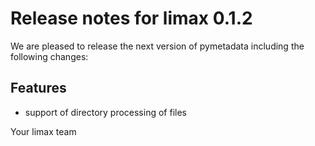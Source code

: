 # Release notes for limax 0.1.2

We are pleased to release the next version of pymetadata including the 
following changes:

## Features
- support of directory processing of files

Your limax team
